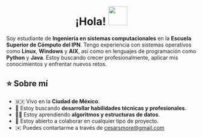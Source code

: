 <h1 align="center"> ¡Hola! <img src="https://media.tenor.com/qzqVqkaWW9IAAAAj/cat-cute.gif" width="50"> </h1>

Soy estudiante de **Ingeniería en sistemas computacionales** en la **Escuela Superior de Cómputo del IPN**. Tengo experiencia con sistemas operativos como **Linux**, **Windows** y **AIX**, así como en lenguajes de programación como **Python** y **Java**. Estoy buscando crecer profesionalmente, aplicar mis conocimientos y enfrentar nuevos retos.

## ⭐ **Sobre mí**
- 🇲🇽 Vivo en la **Ciudad de México**. 
- 🔭 Estoy buscando **desarrollar habilidades técnicas y profesionales**. 
- 👨‍💻 Estoy aprendiendo **algoritmos y estructuras de datos**.  
- 🤝 Estoy abierto a colaborar en cualquier tipo de proyecto.
- ✉️ Puedes contartarme a través de [cesarsmore@gmail.com](cesarsmore@gmail.com)



